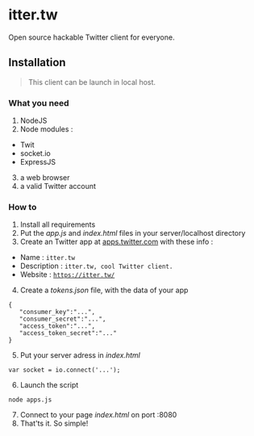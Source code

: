 # itter.tw
Open source hackable Twitter client for everyone.

## Installation
>This client can be launch in local host. 

### What you need
1. NodeJS
2. Node modules :
  * Twit
  * socket.io
  * ExpressJS
3. a web browser
4. a valid Twitter account

### How to
1. Install all requirements
2. Put the _app.js_ and _index.html_ files in your server/localhost directory
3. Create an Twitter app at [apps.twitter.com](https://apps.twitter.com/app/new) with these info :
  * Name : <code>itter.tw</code>
  * Description : <code>itter.tw, cool Twitter client.</code>
  * Website : <code>https://itter.tw/</code>
4. Create a _tokens.json_ file, with the data of your app
 ```
 {
    "consumer_key":"...",
    "consumer_secret":"...",
    "access_token":"...",
    "access_token_secret":"..."
 }
 ```
5. Put your server adress in _index.html_
 ```
 var socket = io.connect('...');
 ```
6. Launch the script
 ```
 node apps.js
 ```
7. Connect to your page _index.html_ on port :8080
8. That'ts it. So simple!
